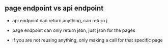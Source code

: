 ## page endpoint vs api endpoint

- api endpoint can return anything, can return j
- page endpoint can only return json, just json for the pages

- if you are not reusing anything, only making a call for that specific page
